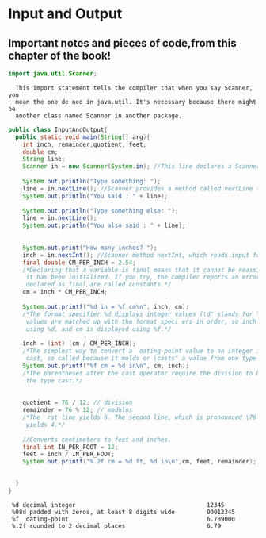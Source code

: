 # Input and Output
## Important notes and pieces of code,from this chapter of the book!
```java
import java.util.Scanner;
```
      This import statement tells the compiler that when you say Scanner, you
      mean the one de ned in java.util. It's necessary because there might be
      another class named Scanner in another package.
   
```java
public class InputAndOutput{
  public static void main(String[] arg){
    int inch, remainder,quotient, feet;
    double cm;
    String line;
    Scanner in = new Scanner(System.in); //This line declares a Scanner variable named in and creates a new Scanner that takes input from System.in.
    
    System.out.println("Type something: ");
    line = in.nextLine(); //Scanner provides a method called nextLine that reads a line of input from the keyboard and returns a String.
    System.out.println("You said : " + line);
    
    System.out.println("Type something else: ");
    line = in.nextLine();
    System.out.println("You also said : " + line);
    
    
    System.out.print("How many inches? ");
    inch = in.nextInt(); //Scanner method nextInt, which reads input from the keyboard and converts it to an integer
    final double CM_PER_INCH = 2.54;
    /*Declaring that a variable is final means that it cannot be reassigned once
     it has been initialized. If you try, the compiler reports an error. Variables
     declared as final are called constants.*/
    cm = inch * CM_PER_INCH;
    
    System.out.printf("%d in = %f cm\n", inch, cm); 
    /*The format specifier %d displays integer values (\d" stands for \decimal"). The
     values are matched up with the format speci ers in order, so inch is displayed
     using %d, and cm is displayed using %f.*/
  
    inch = (int) (cm / CM_PER_INCH);
    /*The simplest way to convert a  oating-point value to an integer is to use a type
     cast, so called because it molds or \casts" a value from one type to another.*/
    System.out.printf("%f cm = %d in\n", cm, inch);
    /*The parentheses after the cast operator require the division to happen before
     the type cast.*/
    
    
    quotient = 76 / 12; // division
    remainder = 76 % 12; // modulus
    /*The  rst line yields 6. The second line, which is pronounced \76 mod 12",
     yields 4.*/
    
    //Converts centimeters to feet and inches.
    final int IN_PER_FOOT = 12;
    feet = inch / IN_PER_FOOT;
    System.out.printf("%.2f cm = %d ft, %d in\n",cm, feet, remainder);
    

  }
}
```
    
     %d decimal integer                                     12345
     %08d padded with zeros, at least 8 digits wide         00012345
     %f  oating-point                                       6.789000
     %.2f rounded to 2 decimal places                       6.79
    
